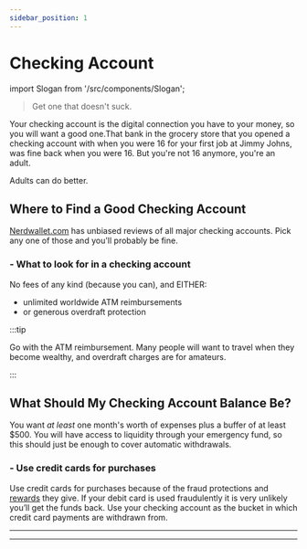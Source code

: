 ```yaml
---
sidebar_position: 1
---
```


# Checking Account

import Slogan from '/src/components/Slogan';

>Get one that doesn't suck.

Your checking account is the digital connection you have to your money, so you will want a good one.That bank in the grocery store that you opened a checking account with when you were 16 for your first job at Jimmy Johns, was fine back when you were 16. But you're not 16 anymore, you're an adult. 

Adults can do better.

## Where to Find a Good Checking Account

[Nerdwallet.com](https://www.nerdwallet.com/rates/banking/checking-accounts?trk=nw_gn_5.0) has unbiased reviews of all major checking accounts. Pick any one of those and you'll probably be fine.

### - What to look for in a checking account

No fees of any kind (because you can), and EITHER:
- unlimited worldwide ATM reimbursements
- or generous overdraft protection

:::tip 

Go with the ATM reimbursement. Many people will want to travel when they become wealthy, and overdraft charges are for amateurs.

:::

## What Should My Checking Account Balance Be?

You want *at least* one month's worth of expenses plus a buffer of at least $500. You will have access to liquidity through your emergency fund, so this should just be enough to cover automatic withdrawals.

### - Use credit cards for purchases

Use credit cards for purchases because of the fraud protections and [rewards](/credit/travel-hacking.md) they give. If your debit card is used fraudulently it is very unlikely you’ll get the funds back. Use your checking account as the bucket in which credit card payments are withdrawn from.

---
<Slogan/>

---